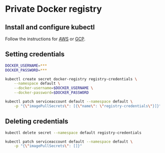 # Private Docker registry

## Install and configure kubectl

Follow the instructions for [AWS](aws/kubectl.md) or [GCP](gcp/kubectl.md).

## Setting credentials

```bash
DOCKER_USERNAME=***
DOCKER_PASSWORD=***

kubectl create secret docker-registry registry-credentials \
    --namespace default \
    --docker-username=$DOCKER_USERNAME \
    --docker-password=$DOCKER_PASSWORD

kubectl patch serviceaccount default --namespace default \
    -p "{\"imagePullSecrets\": [{\"name\": \"registry-credentials\"}]}"
```

## Deleting credentials

```bash
kubectl delete secret --namespace default registry-credentials

kubectl patch serviceaccount default --namespace default \
    -p "{\"imagePullSecrets\": []}"
```
